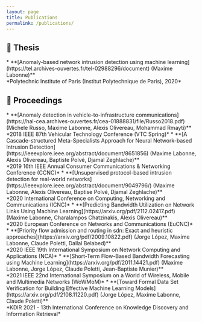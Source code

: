 ```yaml
---
layout: page
title: Publications
permalink: /publications/
---
```


<h2>📜 Thesis</h2>
*  **[Anomaly-based network intrusion detection using machine learning](https://tel.archives-ouvertes.fr/tel-02988296/document) (Maxime Labonne)**<br/>*Polytechnic Institute of Paris (Institut Polytechnique de Paris), 2020*

<h2>📝 Proceedings</h2>
* **[Anomaly detection in vehicle-to-infrastructure communications](https://hal-cea.archives-ouvertes.fr/cea-01888831/file/Russo2018.pdf) (Michele Russo, Maxime Labonne, Alexis Olivereau, Mohammad Rmayti)**<br/>*2018 IEEE 87th Vehicular Technology Conference (VTC Spring)*
* **[A Cascade-structured Meta-Specialists Approach for Neural Network-based Intrusion Detection](https://ieeexplore.ieee.org/abstract/document/8651856) (Maxime Labonne, Alexis Olivereau, Baptiste Polvé, Djamal Zeghlache)**<br/>*2019 16th IEEE Annual Consumer Communications & Networking Conference (CCNC)*
* **[Unsupervised protocol-based intrusion detection for real-world networks](https://ieeexplore.ieee.org/abstract/document/9049796/) (Maxime Labonne, Alexis Olivereau, Baptise Polvé, Djamal Zeghlache)**<br/>*2020 International Conference on Computing, Networking and Communications (ICNC)*
* **[Predicting Bandwidth Utilization on Network Links Using Machine Learning](https://arxiv.org/pdf/2112.02417.pdf) (Maxime Labonne, Charalampos Chatzinakis, Alexis Olivereau)**<br/>*2020 European Conference on Networks and Communications (EuCNC)*
* **[Priority flow admission and routing in sdn: Exact and heuristic approaches](https://arxiv.org/pdf/2009.10822.pdf) (Jorge López, Maxime Labonne, Claude Poletti, Dallal Belabed)**<br/>*2020 IEEE 19th International Symposium on Network Computing and Applications (NCA)*
* **[Short-Term Flow-Based Bandwidth Forecasting using Machine Learning](https://arxiv.org/pdf/2011.14421.pdf) (Maxime Labonne, Jorge López, Claude Poletti, Jean-Baptiste Munier)**<br/>*2021 IEEE 22nd International Symposium on a World of Wireless, Mobile and Multimedia Networks (WoWMoM)*
* **[Toward Formal Data Set Verification for Building Effective Machine Learning Models](https://arxiv.org/pdf/2108.11220.pdf) (Jorge López, Maxime Labonne, Claude Poletti)**<br/>*KDIR 2021 - 13th International Conference on Knowledge Discovery and Information Retrieval*